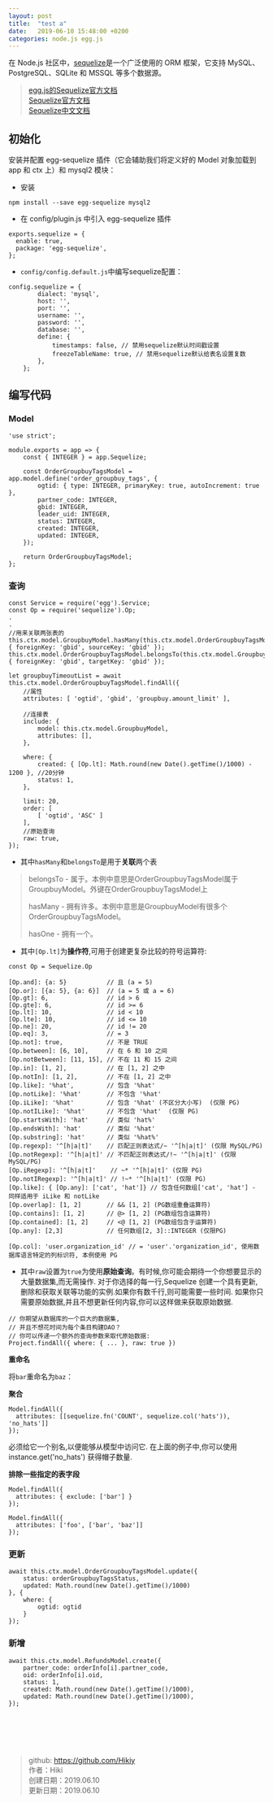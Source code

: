 ```yaml
---
layout: post
title:  "test a"
date:   2019-06-10 15:48:00 +0200
categories: node.js egg.js
---
```


在 Node.js 社区中，[sequelize](http://docs.sequelizejs.com/)是一个广泛使用的 ORM 框架，它支持 MySQL、PostgreSQL、SQLite 和 MSSQL 等多个数据源。

> [egg.js的Sequelize官方文档](https://eggjs.org/zh-cn/tutorials/sequelize.html)  
> [Sequelize官方文档](http://docs.sequelizejs.com/)  
> [Sequelize中文文档](https://github.com/demopark/sequelize-docs-Zh-CN)

## 初始化
安装并配置 egg-sequelize 插件（它会辅助我们将定义好的 Model 对象加载到 app 和 ctx 上）和 mysql2 模块：

- 安装
```
npm install --save egg-sequelize mysql2
```

- 在 config/plugin.js 中引入 egg-sequelize 插件
```
exports.sequelize = {
  enable: true,
  package: 'egg-sequelize',
};
```

- `config/config.default.js`中编写sequelize配置：
```
config.sequelize = {
        dialect: 'mysql',
        host: '',
        port: '',
        username: '',
        password: '',
        database: '',
        define: {
            timestamps: false, // 禁用sequelize默认时间戳设置
            freezeTableName: true, // 禁用sequelize默认给表名设置复数
        },
    };
```
## 编写代码
### Model
```
'use strict';

module.exports = app => {
    const { INTEGER } = app.Sequelize;

    const OrderGroupbuyTagsModel = app.model.define('order_groupbuy_tags', {
        ogtid: { type: INTEGER, primaryKey: true, autoIncrement: true },
        partner_code: INTEGER,
        gbid: INTEGER,
        leader_uid: INTEGER,
        status: INTEGER,
        created: INTEGER,
        updated: INTEGER,
    });

    return OrderGroupbuyTagsModel;
};

```
### 查询
```
const Service = require('egg').Service;
const Op = require('sequelize').Op;
.
.
//用来关联两张表的
this.ctx.model.GroupbuyModel.hasMany(this.ctx.model.OrderGroupbuyTagsModel, { foreignKey: 'gbid', sourceKey: 'gbid' });
this.ctx.model.OrderGroupbuyTagsModel.belongsTo(this.ctx.model.GroupbuyModel, { foreignKey: 'gbid', targetKey: 'gbid' });

let groupbuyTimeoutList = await this.ctx.model.OrderGroupbuyTagsModel.findAll({
    //属性
    attributes: [ 'ogtid', 'gbid', 'groupbuy.amount_limit' ],

    //连接表
    include: {
        model: this.ctx.model.GroupbuyModel,
        attributes: [],
    },

    where: {
        created: { [Op.lt]: Math.round(new Date().getTime()/1000) - 1200 }, //20分钟
        status: 1,
    },

    limit: 20,
    order: [
        [ 'ogtid', 'ASC' ]
    ],
    //原始查询
    raw: true,
});
```
- 其中`hasMany`和`belongsTo`是用于**关联**两个表

> belongsTo - 属于。本例中意思是OrderGroupbuyTagsModel属于GroupbuyModel。外键在OrderGroupbuyTagsModel上
>
> hasMany - 拥有许多。本例中意思是GroupbuyModel有很多个OrderGroupbuyTagsModel。
>
> hasOne - 拥有一个。



- 其中`[Op.lt]`为**操作符**,可用于创建更复杂比较的符号运算符:
```
const Op = Sequelize.Op

[Op.and]: {a: 5}           // 且 (a = 5)
[Op.or]: [{a: 5}, {a: 6}]  // (a = 5 或 a = 6)
[Op.gt]: 6,                // id > 6
[Op.gte]: 6,               // id >= 6
[Op.lt]: 10,               // id < 10
[Op.lte]: 10,              // id <= 10
[Op.ne]: 20,               // id != 20
[Op.eq]: 3,                // = 3
[Op.not]: true,            // 不是 TRUE
[Op.between]: [6, 10],     // 在 6 和 10 之间
[Op.notBetween]: [11, 15], // 不在 11 和 15 之间
[Op.in]: [1, 2],           // 在 [1, 2] 之中
[Op.notIn]: [1, 2],        // 不在 [1, 2] 之中
[Op.like]: '%hat',         // 包含 '%hat'
[Op.notLike]: '%hat'       // 不包含 '%hat'
[Op.iLike]: '%hat'         // 包含 '%hat' (不区分大小写)  (仅限 PG)
[Op.notILike]: '%hat'      // 不包含 '%hat'  (仅限 PG)
[Op.startsWith]: 'hat'     // 类似 'hat%'
[Op.endsWith]: 'hat'       // 类似 '%hat'
[Op.substring]: 'hat'      // 类似 '%hat%'
[Op.regexp]: '^[h|a|t]'    // 匹配正则表达式/~ '^[h|a|t]' (仅限 MySQL/PG)
[Op.notRegexp]: '^[h|a|t]' // 不匹配正则表达式/!~ '^[h|a|t]' (仅限 MySQL/PG)
[Op.iRegexp]: '^[h|a|t]'    // ~* '^[h|a|t]' (仅限 PG)
[Op.notIRegexp]: '^[h|a|t]' // !~* '^[h|a|t]' (仅限 PG)
[Op.like]: { [Op.any]: ['cat', 'hat']} // 包含任何数组['cat', 'hat'] - 同样适用于 iLike 和 notLike
[Op.overlap]: [1, 2]       // && [1, 2] (PG数组重叠运算符)
[Op.contains]: [1, 2]      // @> [1, 2] (PG数组包含运算符)
[Op.contained]: [1, 2]     // <@ [1, 2] (PG数组包含于运算符)
[Op.any]: [2,3]            // 任何数组[2, 3]::INTEGER (仅限PG)

[Op.col]: 'user.organization_id' // = 'user'.'organization_id', 使用数据库语言特定的列标识符, 本例使用 PG
```
- 其中`raw`设置为`true`为使用**原始查询**。有时候,你可能会期待一个你想要显示的大量数据集,而无需操作. 对于你选择的每一行,Sequelize 创建一个具有更新,删除和获取关联等功能的实例.如果你有数千行,则可能需要一些时间. 如果你只需要原始数据,并且不想更新任何内容,你可以这样做来获取原始数据.
```
// 你期望从数据库的一个巨大的数据集,
// 并且不想花时间为每个条目构建DAO？
// 你可以传递一个额外的查询参数来取代原始数据:
Project.findAll({ where: { ... }, raw: true })
```
**重命名**

将`bar`重命名为`baz`：

**聚合**
```
Model.findAll({
  attributes: [[sequelize.fn('COUNT', sequelize.col('hats')), 'no_hats']]
});
```
必须给它一个别名,以便能够从模型中访问它. 在上面的例子中,你可以使用 instance.get('no_hats') 获得帽子数量.

**排除一些指定的表字段**
```
Model.findAll({
  attributes: { exclude: ['bar'] }
});
```

```
Model.findAll({
  attributes: ['foo', ['bar', 'baz']]
});
```
### 更新
```
await this.ctx.model.OrderGroupbuyTagsModel.update({
    status: orderGroupbuyTagsStatus,
    updated: Math.round(new Date().getTime()/1000)
}, {
    where: {
        ogtid: ogtid
    }
});
```

### 新增
```
await this.ctx.model.RefundsModel.create({
    partner_code: orderInfo[i].partner_code,
    oid: orderInfo[i].oid,
    status: 1,
    created: Math.round(new Date().getTime()/1000),
    updated: Math.round(new Date().getTime()/1000),
});
```

<br /><br /><br /><br />
> github: https://github.com/Hikiy  
> 作者：Hiki  
> 创建日期：2019.06.10  
> 更新日期：2019.06.10
